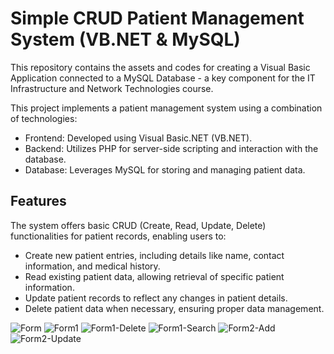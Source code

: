 # Simple CRUD Patient Management System (VB.NET & MySQL)
This repository contains the assets and codes for creating a Visual Basic Application connected to a MySQL Database - a key component for the	IT Infrastructure and Network Technologies course.

This project implements a patient management system using a combination of technologies:
* Frontend: Developed using Visual Basic.NET (VB.NET).
* Backend: Utilizes PHP for server-side scripting and interaction with the database.
* Database: Leverages MySQL for storing and managing patient data.

## Features
The system offers basic CRUD (Create, Read, Update, Delete) functionalities for patient records, enabling users to:
* Create new patient entries, including details like name, contact information, and medical history.
* Read existing patient data, allowing retrieval of specific patient information.
* Update patient records to reflect any changes in patient details.
* Delete patient data when necessary, ensuring proper data management.

![Form](https://github.com/user-attachments/assets/542e8c91-8195-4dba-bc67-36645127fa99)
![Form1](https://github.com/user-attachments/assets/6a5166d1-5412-4eeb-9a48-60614d1d1687)
![Form1-Delete](https://github.com/user-attachments/assets/3c53dfb9-8b4d-49c5-b63a-346bcc7d2dc0)
![Form1-Search](https://github.com/user-attachments/assets/43a81e42-17ce-4367-8acd-66a85dfa40cb)
![Form2-Add](https://github.com/user-attachments/assets/180ce018-acd5-463a-8f1e-ac9c7f3a1597)
![Form2-Update](https://github.com/user-attachments/assets/55d5d710-e02c-443b-a63d-a1f5ed34f24f)


